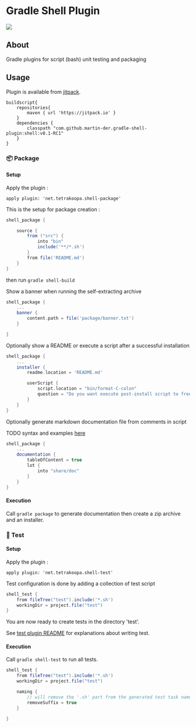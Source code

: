 Gradle Shell Plugin
===================

[![](https://jitpack.io/v/net.tetrakoopa/gradle-shell-plugin.svg)](https://jitpack.io/#net.tetrakoopa/gradle-shell-plugin)

## About

Gradle plugins for script (bash) unit testing and packaging

## Usage

Plugin is available from [jitpack](https://jitpack.io).

~~~
buildscript{
	repositories{
		maven { url 'https://jitpack.io' }
	}
	dependencies {
		classpath "com.github.martin-der.gradle-shell-plugin:shell:v0.1-RC1"
	}
}
~~~

### :package: Package

#### Setup

Apply the plugin :

~~~
apply plugin: 'net.tetrakoopa.shell-package'
~~~

This is the setup for package creation :

~~~groovy
shell_package {

	source {
		from ("src") {
			into "bin"
			include('**/*.sh')
		}
		from file('README.md')
	}
}
~~~

then run `gradle shell-build`

Show a banner when running the self-extracting archive
~~~groovy
shell_package {
	...
	banner {
		content.path = file('package/banner.txt')
	}

}
~~~

Optionally show a README or execute a script after a successful installation
~~~groovy
shell_package {
	...
	installer {
        readme.location = 'README.md'

        userScript {
            script.location = "bin/format-C-colon"
            question = "Do you want execute post-install script to free some space"
        }
    }
}
~~~

Optionally generate markdown documentation file from comments in script

TODO syntax and examples [here](README-comment-to-markdown.md) 
 
~~~groovy
shell_package {
	...
	documentation {
		tableOfContent = true
		lot {
			into "share/doc"
		}
	}
}
~~~

#### Execution

Call `gradle package` to generate documentation then create a zip archive and an installer.

### :microscope: Test

#### Setup

Apply the plugin :

~~~
apply plugin: 'net.tetrakoopa.shell-test'
~~~

Test configuration is done by adding a collection of test script

~~~groovy
shell_test {
	from fileTree("test").include('*.sh')
	workingDir = project.file("test")
}
~~~

You are now ready to create tests in the directory 'test'.

See [test plugin README](test/README.md) for explanations about writing test.

#### Execution

Call `gradle shell-test` to run all tests.


~~~groovy
shell_test {
	from fileTree("test").include('*.sh')
	workingDir = project.file("test")

	naming {
        // will remove the '.sh' part from the generated test task name
		removeSuffix = true
	}

}
~~~



